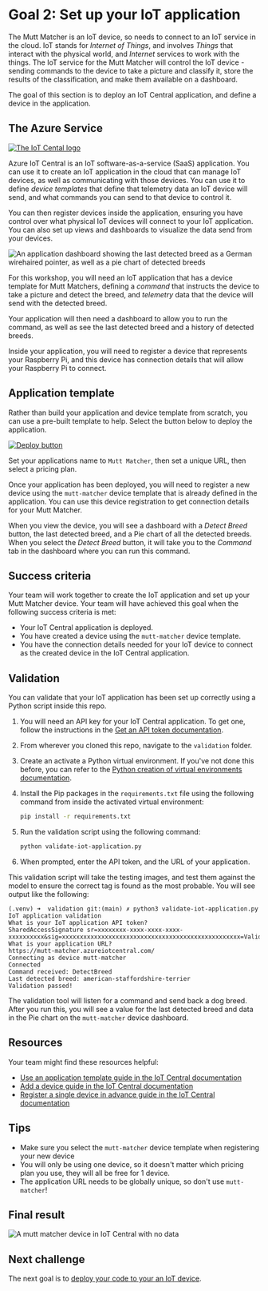 # Goal 2: Set up your IoT application

The Mutt Matcher is an IoT device, so needs to connect to an IoT service in the cloud. IoT stands for *Internet of Things*, and involves *Things* that interact with the physical world, and *Internet* services to work with the things. The IoT service for the Mutt Matcher will control the IoT device - sending commands to the device to take a picture and classify it, store the results of the classification, and make them available on a dashboard.

The goal of this section is to deploy an IoT Central application, and define a device in the application.

## The Azure Service

[![The IoT Cental logo](./images/azure-iot-central-logo.png)](https://azure.microsoft.com/services/iot-central/?WT.mc_id=academic-36256-jabenn)

Azure IoT Central is an IoT software-as-a-service (SaaS) application. You can use it to create an IoT application in the cloud that can manage IoT devices, as well as communicating with those devices. You can use it to define *device templates* that define that telemetry data an IoT device will send, and what commands you can send to that device to control it.

You can then register devices inside the application, ensuring you have control over what physical IoT devices will connect to your IoT application. You can also set up views and dashboards to visualize the data send from your devices.

![An application dashboard showing the last detected breed as a German wirehaired pointer, as well as a pie chart of detected breeds](./images/iot-central-dashboard.png)

For this workshop, you will need an IoT application that has a device template for Mutt Matchers, defining a *command* that instructs the device to take a picture and detect the breed, and *telemetry* data that the device will send with the detected breed.

Your application will then need a dashboard to allow you to run the command, as well as see the last detected breed and a history of detected breeds.

Inside your application, you will need to register a device that represents your Raspberry Pi, and this device has connection details that will allow your Raspberry Pi to connect.

## Application template

Rather than build your application and device template from scratch, you can use a pre-built template to help. Select the button below to deploy the application.

[![Deploy button](https://img.shields.io/badge/Deploy_the_IoT_Central_application-0078D4?style=for-the-badge&logo=microsoftazure)](https://aka.ms/mutt-matcher-iot-central-app)

Set your applications name to `Mutt Matcher`, then set a unique URL, then select a pricing plan.

Once your application has been deployed, you will need to register a new device using the `mutt-matcher` device template that is already defined in the application. You can use this device registration to get connection details for your Mutt Matcher.

When you view the device, you will see a dashboard with a *Detect Breed* button, the last detected breed, and a Pie chart of all the detected breeds. When you select the *Detect Breed* button, it will take you to the *Command* tab in the dashboard where you can run this command.

## Success criteria

Your team will work together to create the IoT application and set up your Mutt Matcher device. Your team will have achieved this goal when the following success criteria is met:

- Your IoT Central application is deployed.
- You have created a device using the `mutt-matcher` device template.
- You have the connection details needed for your IoT device to connect as the created device in the IoT Central application.

## Validation

You can validate that your IoT application has been set up correctly using a Python script inside this repo.

1. You will need an API key for your IoT Central application. To get one, follow the instructions in the [Get an API token documentation](https://docs.microsoft.com/azure/iot-central/core/howto-authorize-rest-api?WT.mc_id=academic-36256-jabenn#get-an-api-token).

1. From wherever you cloned this repo, navigate to the `validation` folder.

1. Create an activate a Python virtual environment. If you've not done this before, you can refer to the [Python creation of virtual environments documentation](https://docs.python.org/3/library/venv.html).

1. Install the Pip packages in the `requirements.txt` file using the following command from inside the activated virtual environment:

    ```sh
    pip install -r requirements.txt
    ```

1. Run the validation script using the following command:

    ```sh
    python validate-iot-application.py
    ```

1. When prompted, enter the API token, and the URL of your application.

This validation script will take the testing images, and test them against the model to ensure the correct tag is found as the most probable. You will see output like the following:

```output
(.venv) ➜  validation git:(main) ✗ python3 validate-iot-application.py
IoT application validation
What is your IoT application API token?
SharedAccessSignature sr=xxxxxxxx-xxxx-xxxx-xxxx-xxxxxxxxxx&sig=xxxxxxxxxxxxxxxxxxxxxxxxxxxxxxxxxxxxxxxxxxxxxxxxxx=Validation&se=1660961122741
What is your application URL?
https://mutt-matcher.azureiotcentral.com/
Connecting as device mutt-matcher
Connected
Command received: DetectBreed
Last detected breed: american-staffordshire-terrier
Validation passed!
```

The validation tool will listen for a command and send back a dog breed. After you run this, you will see a value for the last detected breed and data in the Pie chart on the `mutt-matcher` device dashboard.

## Resources

Your team might find these resources helpful:

- [Use an application template guide in the IoT Central documentation](https://docs.microsoft.com/azure/iot-central/core/howto-create-iot-central-application?WT.mc_id=academic-36256-jabenn#use-an-application-template)
- [Add a device guide in the IoT Central documentation](https://docs.microsoft.com/azure/iot-central/core/howto-manage-devices-individually?WT.mc_id=academic-36256-jabenn#add-a-device)
- [Register a single device in advance guide in the IoT Central documentation](https://docs.microsoft.com/azure/iot-central/core/concepts-get-connected?WT.mc_id=academic-36256-jabenn#register-a-single-device-in-advance)

## Tips

- Make sure you select the `mutt-matcher` device template when registering your new device
- You will only be using one device, so it doesn't matter which pricing plan you use, they will all be free for 1 device.
- The application URL needs to be globally unique, so don't use `mutt-matcher`!

## Final result

![A mutt matcher device in IoT Central with no data](./images/mutt-matcher-device-new.png)

## Next challenge

The next goal is to [deploy your code to your an IoT device](./deploy-device-code.md).
